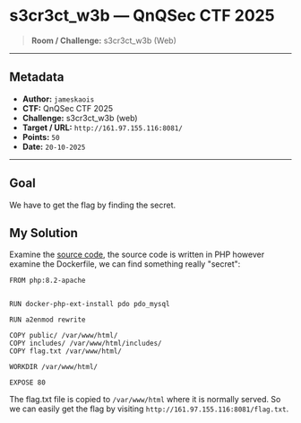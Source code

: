 # s3cr3ct_w3b — QnQSec CTF 2025

> **Room / Challenge:** s3cr3ct_w3b (Web)

---

## Metadata

- **Author:** `jameskaois`
- **CTF:** QnQSec CTF 2025
- **Challenge:** s3cr3ct_w3b (web)
- **Target / URL:** `http://161.97.155.116:8081/`
- **Points:** `50`
- **Date:** `20-10-2025`

---

## Goal

We have to get the flag by finding the secret.

## My Solution

Examine the [source code](./s3cr3ct_w3b.zip), the source code is written in PHP however examine the Dockerfile, we can find something really "secret":

```
FROM php:8.2-apache


RUN docker-php-ext-install pdo pdo_mysql

RUN a2enmod rewrite

COPY public/ /var/www/html/
COPY includes/ /var/www/html/includes/
COPY flag.txt /var/www/html/

WORKDIR /var/www/html/

EXPOSE 80
```

The flag.txt file is copied to `/var/www/html` where it is normally served. So we can easily get the flag by visiting `http://161.97.155.116:8081/flag.txt`.
